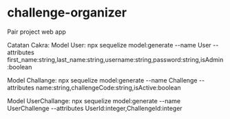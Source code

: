 # challenge-organizer
Pair project web app

Catatan Cakra:
Model User:
npx sequelize model:generate --name User --attributes first_name:string,last_name:string,username:string,password:string,isAdmin:boolean

Model Challange:
npx sequelize model:generate --name Challenge --attributes name:string,challengeCode:string,isActive:boolean

Model UserChallange:
npx sequelize model:generate --name UserChallenge --attributes UserId:integer,ChallengeId:integer

